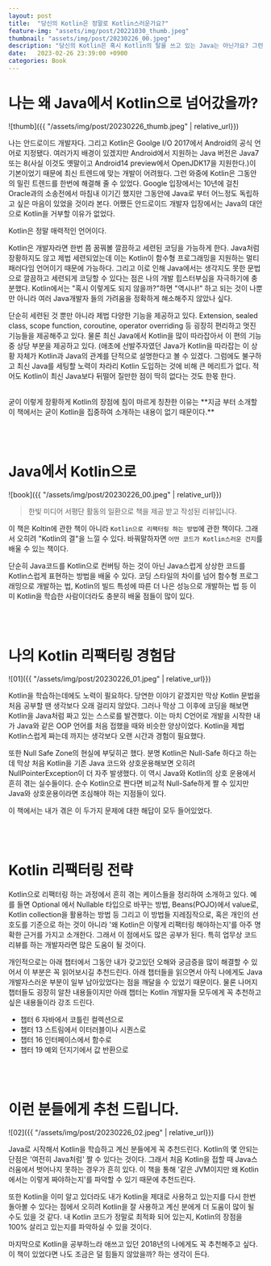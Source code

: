 ```yaml
---
layout: post
title:  "당신의 Kotlin은 정말로 Kotlin스러운가요?"
feature-img: "assets/img/post/20221030_thumb.jpeg"
thumbnail: "assets/img/post/20230226_00.jpeg"
description: "당신의 Kotlin은 혹시 Kotlin의 탈을 쓰고 있는 Java는 아닌가요? 그런 당신을 위한 '자바에서 코틀린으로' 도서를 읽고 리뷰합니다."
date:   2023-02-26 23:39:00 +0900
categories: Book
---
```


# 나는 왜 Java에서 Kotlin으로 넘어갔을까?

![thumb]({{ "/assets/img/post/20230226_thumb.jpeg" | relative_url}})<br/>

나는 안드로이드 개발자다. 그리고 Kotlin은 Goolge I/O 2017에서 Android의 공식 언어로 지정됐다. 여러가지 배경이 있겠지만 Android에서 지원하는 Java 버전은 Java7 또는 8(사실 이것도 옛말이고 Android14 preview에서 OpenJDK17을 지원한다.)이 기본이었기 때문에 최신 트렌드에 맞는 개발이 어려웠다. 그런 와중에 Kotlin은 그동안의 밀린 트렌드를 한번에 해결해 줄 수 있었다. Google 입장에서는 10년에 걸친 Oracle과의 소송전에서 마침내 이기긴 했지만 그동안에 Java로 부터 어느정도 독립하고 싶은 마음이 있었을 것이라 본다. 어쨌든 안드로이드 개발자 입장에서는 Java의 대안으로 Kotlin을 거부할 이유가 없었다. 

Kotlin은 정말 매력적인 언어이다. 

Kotlin은 개발자라면 한번 쯤 꿈꿔볼 깔끔하고 세련된 코딩을 가능하게 한다. Java처럼 장황하지도 않고 제법 세련되었는데 이는 Kotlin이 함수형 프로그래밍을 지원하는 멀티패러다임 언어이기 때문에 가능하다. 그리고 이로 인해 Java에서는 생각지도 못한 문법으로 깔끔하고 세련되게 코딩할 수 있다는 점은 나의 개발 힙스터부심을 자극하기에 충분했다. Kotlin에서는 "혹시 이렇게도 되지 않을까?"하면 "역시나!" 하고 되는 것이 나뿐만 아니라 여러 Java개발자 들의 가려움을 정확하게 해소해주지 않았나 싶다. 

단순히 세련된 것 뿐만 아니라 제법 다양한 기능을 제공하고 있다. Extension, sealed class, scope function, coroutine, operator overriding 등 굉장히 편리하고 멋진 기능들을 제공해주고 있다. 물론 최신 Java에서 Kotlin을 많이 따라잡아서 이 편의 기능 중 상당 부분을 제공하고 있다. (애초에 선발주자였던 Java가 Kotlin을 따라잡는 이 상황 자체가 Kotlin과 Java의 관계를 단적으로 설명한다고 볼 수 있겠다. 그럼에도 불구하고 최신 Java를 세팅할 노력이 차라리 Kotlin 도입하는 것에 비해 큰 메리트가 없다. 적어도 Kotlin이 최신 Java보다 뒤떨어 질만한 점이 딱히 없다는 것도 한몫 한다. 

<br/>
굳이 이렇게 장황하게 Kotlin의 장점에 침이 마르게 칭찬한 이유는 
**지금 부터 소개할 이 책에서는 굳이 Kotlin을 집중하여 소개하는 내용이 없기 때문이다.**

<br/><br/>

# Java에서 Kotlin으로

![book]({{ "/assets/img/post/20230226_00.jpeg" | relative_url}})<br/>

> 한빛 미디어 서평단 활동의 일환으로 책을 제공 받고 작성된 리뷰입니다.

이 책은 Koltin에 관한 책이 아니라 `Kotlin으로 리팩터링 하는 방법`에 관한 책이다. 그래서 오히려 "Kotlin의 결"을 느낄 수 있다. 바꿔말하자면 `어떤 코드가 Kotlin스러운 건지`를 배울 수 있는 책이다. 

단순히 Java코드를 Kotlin으로 컨버팅 하는 것이 아닌 Java스럽게 상상한 코드를 Kotlin스럽게 표현하는 방법을 배울 수 있다. 코딩 스타일의 차이를 넘어 함수형 프로그래밍으로 개발하는 법, Kotlin의 빌드 특성에 따른 더 나은 성능으로 개발하는 법 등 이미 Kotlin을 학습한 사람이더라도 충분히 배울 점들이 많이 있다. 

<br/><br/>

# 나의 Kotlin 리팩터링 경험담

![01]({{ "/assets/img/post/20230226_01.jpeg" | relative_url}})<br/>

Kotlin을 학습하는데에도 노력이 필요하다. 당연한 이야기 같겠지만 막상 Kotlin 문법을 처음 공부할 땐 생각보다 오래 걸리지 않았다. 그러나 막상 그 이후에 코딩을 해보면 Kotlin을 Java처럼 짜고 있는 스스로를 발견했다. 이는 마치 C언어로 개발을 시작한 내가 Java와 같은 OOP 언어를 처음 접했을 때와 비슷한 양상이었다. Kotlin을 제법 Kotlin스럽게 짜는데 까지는 생각보다 오랜 시간과 경험이 필요했다. 

또한 Null Safe Zone의 현실에 부딪히곤 했다. 분명 Kotlin은 Null-Safe 하다고 하는데 막상 처음 Kotlin을 기존 Java 코드와 상호운용해보면 오히려 NullPointerException이 더 자주 발생했다. 이 역시 Java와 Kotlin의 상호 운용에서 흔히 겪는 실수들이다. 순수 Kotlin으로 짠다면 비교적 Null-Safe하게 짤 수 있지만 Java와 상호운용이라면 조심해야 하는 지점들이 있다.

이 책에서는 내가 겪은 이 두가지 문제에 대한 해답이 모두 들어있었다.

<br/><br/>

# Kotlin 리팩터링 전략

Kotlin으로 리팩터링 하는 과정에서 흔히 겪는 케이스들을 정리하여 소개하고 있다. 예를 들면 Optional 에서 Nullable 타입으로 바꾸는 방법, Beans(POJO)에서 value로, Kotlin collection을 활용하는 방법 등
그리고 이 방법들 지레짐작으로, 혹은 개인의 선호도를 기준으로 하는 것이 아니라 '왜 Kotlin은 이렇게 리팩터링 해야하는지'를 아주 명확한 근거를 가지고 소개한다. 그래서 이 점에서도 많은 공부가 된다. 특히 업무상 코드 리뷰를 하는 개발자라면 많은 도움이 될 것이다.

개인적으로는 아래 챕터에서 그동안 내가 갖고있던 오해와 궁금증을 많이 해결할 수 있어서 이 부분은 꼭 읽어보시길 추천드린다. 아래 챕터들을 읽으면서 아직 나에게도 Java 개발자스러운 부분이 일부 남아있었다는 점을 깨달을 수 있었기 때문이다. 물론 나머지 챕터들도 굉장히 알찬 내용들이지만 아래 챕터는 Kotlin 개발자들 모두에게 꼭 추천하고 싶은 내용들이라 강조 드린다. 

- 챕터 6 자바에서 코틀린 컬렉션으로
- 챕터 13 스트림에서 이터러블이나 시퀀스로
- 챕터 16 인터페이스에서 함수로
- 챕터 19 예외 던지기에서 값 반환으로

<br/><br/>

# 이런 분들에게 추천 드립니다.

![02]({{ "/assets/img/post/20230226_02.jpeg" | relative_url}})<br/>

Java로 시작해서 Kotlin을 학습하고 계신 분들에게 꼭 추천드린다. Kotlin의 몇 안되는 단점은 '여전히 Java처럼' 짤 수 있다는 것이다. 그래서 처음 Kotlin을 접할 때 Java스러움에서 벗어나지 못하는 경우가 흔히 있다. 이 책을 통해 '같은 JVM이지만 왜 Kotlin에서는 이렇게 짜야하는지'를 파악할 수 있기 때문에 추천드린다. 

또한 Kotlin을 이미 알고 있더라도 내가 Kotlin을 제대로 사용하고 있는지를 다시 한번 돌아볼 수 있다는 점에서 오히려 Kotlin을 잘 사용하고 계신 분에게 더 도움이 많이 될 수도 있을 것 같다. 내 Kotlin 코드가 정말로 최적화 되어 있는지, Kotlin의 장점을 100% 살리고 있는지를 파악하실 수 있을 것이다.

마지막으로 Kotlin을 공부하느라 애쓰고 있던 2018년의 나에게도 꼭 추천해주고 싶다. 이 책이 있었다면 나도 조금은 덜 힘들지 않았을까? 하는 생각이 든다.
